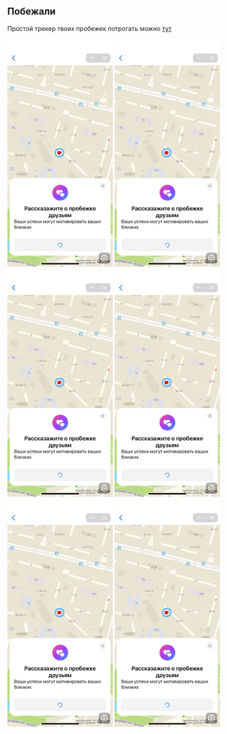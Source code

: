## Побежали

Простой трекер твоих пробежек
потрогать можно [тут](https://vk.com/app7959189)

[<img src="/screenshots/1.jpeg" width="240"/>](./screenshots/1.jpeg)
[<img src="/screenshots/1.jpeg" width="240"/>](./screenshots/2.jpeg)
[<img src="/screenshots/1.jpeg" width="240"/>](./screenshots/3.jpeg)
[<img src="/screenshots/1.jpeg" width="240"/>](./screenshots/4.jpeg)
[<img src="/screenshots/1.jpeg" width="240"/>](./screenshots/5.jpeg)
[<img src="/screenshots/1.jpeg" width="240"/>](./screenshots/6.jpeg)

